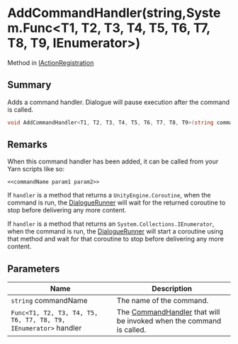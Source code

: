 # AddCommandHandler(string,System.Func\<T1, T2, T3, T4, T5, T6, T7, T8, T9, IEnumerator>)

Method in [IActionRegistration](./)

## Summary

Adds a command handler. Dialogue will pause execution after the command is called.

```csharp
void AddCommandHandler<T1, T2, T3, T4, T5, T6, T7, T8, T9>(string commandName, System.Func<T1, T2, T3, T4, T5, T6, T7, T8, T9, IEnumerator> handler);
```

## Remarks

When this command handler has been added, it can be called from your Yarn scripts like so:

```
<<commandName param1 param2>>
```

If `handler` is a method that returns a `UnityEngine.Coroutine`, when the command is run, the [DialogueRunner](../yarn.unity.dialoguerunner/) will wait for the returned coroutine to stop before delivering any more content.

If `handler` is a method that returns an `System.Collections.IEnumerator`, when the command is run, the [DialogueRunner](../yarn.unity.dialoguerunner/) will start a coroutine using that method and wait for that coroutine to stop before delivering any more content.

## Parameters

| Name                                                            | Description                                                                                              |
| --------------------------------------------------------------- | -------------------------------------------------------------------------------------------------------- |
| `string` commandName                                            | The name of the command.                                                                                 |
| `Func<T1, T2, T3, T4, T5, T6, T7, T8, T9, IEnumerator>` handler | The [CommandHandler](../../yarn/yarn.commandhandler.md) that will be invoked when the command is called. |
